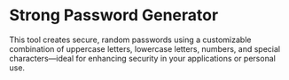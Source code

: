 # Strong Password Generator 
This tool creates secure, random passwords using a customizable combination of uppercase letters, lowercase letters, numbers, and special characters—ideal for enhancing security in your applications or personal use.
